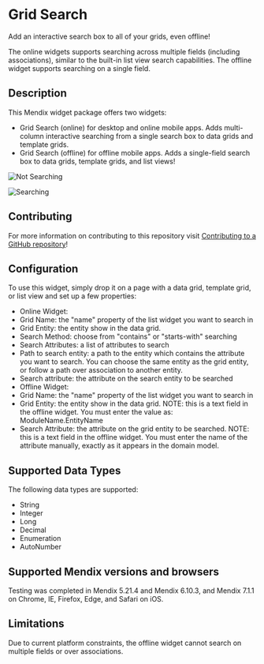 # Grid Search

Add an interactive search box to all of your grids, even offline!

The online widgets supports searching across multiple fields (including associations), similar to the built-in list view search capabilities. The offline widget supports searching on a single field.

## Description

This Mendix widget package offers two widgets:

 - Grid Search (online) for desktop and online mobile apps. Adds multi-column interactive searching from a single search box to data grids and template grids.
 - Grid Search (offline) for offline mobile apps. Adds a single-field search box to data grids, template grids, and list views!

![Not Searching](https://github.com/tieniber/GridSearch/blob/master/assets/DG_Normal.png)

![Searching](https://github.com/tieniber/GridSearch/blob/master/assets/DG_Searching.png)

## Contributing

For more information on contributing to this repository visit [Contributing to a GitHub repository](https://world.mendix.com/display/howto50/Contributing+to+a+GitHub+repository)!

## Configuration

To use this widget, simply drop it on a page with a data grid, template grid, or list view and set up a few properties:

 - Online Widget:
  - Grid Name: the "name" property of the list widget you want to search in
  - Grid Entity: the entity show in the data grid.
  - Search Method: choose from "contains" or "starts-with" searching
  - Search Attributes: a list of attributes to search
   - Path to search entity: a path to the entity which contains the attribute you want to search. You can choose the same entity as the grid entity, or follow a path over association to another entity.
   - Search attribute: the attribute on the search entity to be searched
 - Offline Widget:
  - Grid Name: the "name" property of the list widget you want to search in
  - Grid Entity: the entity show in the data grid. NOTE: this is a text field in the offline widget. You must enter the value as: ModuleName.EntityName
  - Search Attribute: the attribute on the grid entity to be searched. NOTE: this is a text field in the offline widget. You must enter the name of the attribute manually, exactly as it appears in the domain model.


## Supported Data Types

The following data types are supported:
 - String
 - Integer
 - Long
 - Decimal
 - Enumeration
 - AutoNumber

## Supported Mendix versions and browsers

Testing was completed in Mendix 5.21.4 and Mendix 6.10.3, and Mendix 7.1.1 on Chrome, IE, Firefox, Edge, and Safari on iOS.

## Limitations

Due to current platform constraints, the offline widget cannot search on multiple fields or over associations.
